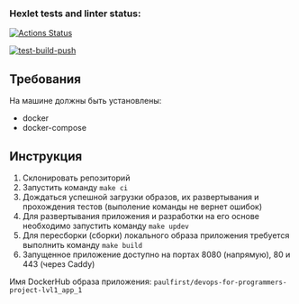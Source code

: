 ### Hexlet tests and linter status:
[![Actions Status](https://github.com/PaulFirst/devops-for-programmers-project-lvl1/workflows/hexlet-check/badge.svg)](https://github.com/PaulFirst/devops-for-programmers-project-lvl1/actions)

[![test-build-push](https://github.com/PaulFirst/devops-for-programmers-project-lvl1/actions/workflows/push.yml/badge.svg)](https://github.com/PaulFirst/devops-for-programmers-project-lvl1/actions/workflows/push.yml)

## Требования
На машине должны быть установлены:
- docker
- docker-compose

## Инструкция
1. Склонировать репозиторий
2. Запустить команду `make ci`
3. Дождаться успешной загрузки образов, их развертывания и прохождения тестов (выполение команды не вернет ошибок)
4. Для развертывания приложения и разработки на его основе необходимо запустить команду `make updev`
5. Для пересборки (сборки) локального образа приложения требуется выполнить команду `make build`
6. Запущенное приложение доступно на портах 8080 (напрямую), 80 и 443 (через Caddy)
 
Имя DockerHub образа приложения: `paulfirst/devops-for-programmers-project-lvl1_app_1`
